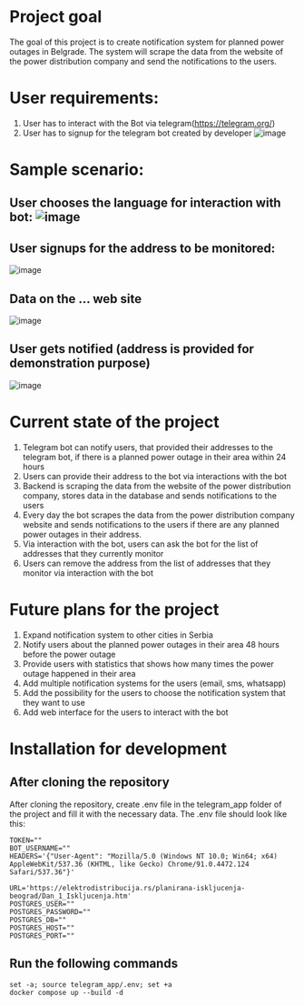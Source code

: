 # Project goal
The goal of this project is to create notification system for planned power outages in Belgrade. The system will scrape the data from the website of the power distribution company and send the notifications to the users.

# User requirements:
1. User has to interact with the Bot via telegram(https://telegram.org/)
2. User has to signup for the telegram bot created by developer ![image](https://github.com/user-attachments/assets/fc7ff15e-3e71-4bda-be1c-2d945742af37)



# Sample scenario:
## User chooses the language for interaction with bot: ![image](https://github.com/user-attachments/assets/091c8d6a-1a08-43fe-bbd1-7514d7982e6e)
 
## User signups for the address to be monitored:
![image](https://github.com/user-attachments/assets/5d1cd58b-7874-495d-9f01-05e6c6373975)

## Data on the ... web site
![image](https://github.com/user-attachments/assets/82bb9834-ba23-456f-bc72-7397e155966f)

## User gets notified (address is provided for demonstration purpose)
![image](https://github.com/user-attachments/assets/46aea1f5-2128-4460-9bed-39a77b929461)



# Current state of the project
1. Telegram bot can notify users, that provided their addresses to the telegram bot, if there is a planned power outage in their area within 24 hours
2. Users can provide their address to the bot via interactions with the bot 
3. Backend is scraping the data from the website of the power distribution company, stores data in the database and sends notifications to the users
4. Every day the bot scrapes the data from the power distribution company website and sends notifications to the users if there are any planned power outages in their address.
5. Via interaction with the bot, users can ask the bot for the list of addresses that they currently monitor
6. Users can remove the address from the list of addresses that they monitor via interaction with the bot

# Future plans for the project
1. Expand notification system to other cities in Serbia
2. Notify users about the planned power outages in their area 48 hours before the power outage
3. Provide users with statistics that shows how many times the power outage happened in their area
4. Add multiple notification systems for the users (email, sms, whatsapp)
5. Add the possibility for the users to choose the notification system that they want to use
6. Add web interface for the users to interact with the bot

# Installation for development

## After cloning the repository
After cloning the repository, create .env file in the telegram_app folder of the project and fill it with the necessary data. The .env file should look like this:
```
TOKEN=""
BOT_USERNAME=""
HEADERS='{"User-Agent": "Mozilla/5.0 (Windows NT 10.0; Win64; x64) AppleWebKit/537.36 (KHTML, like Gecko) Chrome/91.0.4472.124 Safari/537.36"}'

URL='https://elektrodistribucija.rs/planirana-iskljucenja-beograd/Dan_1_Iskljucenja.htm'
POSTGRES_USER=""
POSTGRES_PASSWORD=""
POSTGRES_DB=""
POSTGRES_HOST=""
POSTGRES_PORT=""
```

## Run the following commands

```
set -a; source telegram_app/.env; set +a
docker compose up --build -d
```
